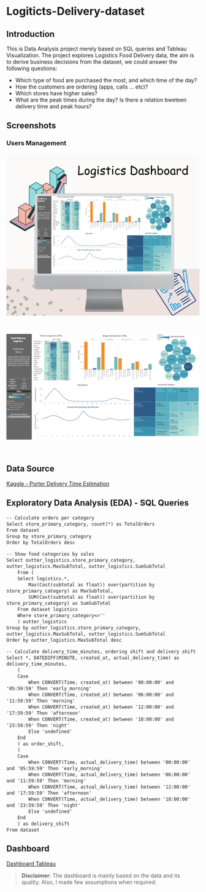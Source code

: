 # Logiticts-Delivery-dataset

## Introduction

This is Data Analysis project merely based on SQL queries and Tableau Visualization. The project explores Logistics Food Delivery data, the aim is to derive business decisions from the dataset, we could answer the following questions:
* Which type of food are purchased the most, and which time of the day?
* How the customers are ordering (apps, calls ... etc)?
* Which stores have higher sales?
* What are the peak times during the day? Is there a relation bweteen delivery time and peak hours?

## Screenshots

### Users Management

![Logistics_Dashboard_Mockup](Docs/Images/Logistics_Dashboard_Mockup.png)

<br>

![Logistics_Dashboard_Screenshot](Docs/Images/Logistics_Dashboard_Screenshot.PNG)

<br>

## Data Source

[Kaggle - Porter Delivery Time Estimation](https://www.kaggle.com/datasets/ranitsarkar01/porter-delivery-time-estimation)


## Exploratory Data Analysis (EDA) - SQL Queries

```
-- Calculate orders per category
Select store_primary_category, count(*) as TotalOrders
From dataset
Group by store_primary_category
Order by TotalOrders desc
```

```
-- Show food categories by sales 
Select outter_logistics.store_primary_category, outter_logistics.MaxSubTotal, outter_logistics.SumSubTotal
	From (
	Select logistics.*,
		Max(Cast(subtotal as float)) over(partition by store_primary_category) as MaxSubTotal,
		SUM(Cast(subtotal as float)) over(partition by store_primary_category) as SumSubTotal
	From dataset logistics 
	Where store_primary_category<>''
	) outter_logistics
Group by outter_logistics.store_primary_category, outter_logistics.MaxSubTotal, outter_logistics.SumSubTotal
Order by outter_logistics.MaxSubTotal desc
```

```
-- Calculate delivery_time_minutes, ordering shift and delivery shift
Select *, DATEDIFF(MINUTE, created_at, actual_delivery_time) as delivery_time_minutes,
	(
	Case
		When CONVERT(Time, created_at) between '00:00:00' and '05:59:59' Then 'early_morning'
		When CONVERT(Time, created_at) between '06:00:00' and '11:59:59' Then 'morning'
		When CONVERT(Time, created_at) between '12:00:00' and '17:59:59' Then 'afternoon'
		When CONVERT(Time, created_at) between '18:00:00' and '23:59:59' Then 'night'
		Else 'undefined'
	End
	) as order_shift,
	(
	Case
		When CONVERT(Time, actual_delivery_time) between '00:00:00' and '05:59:59' Then 'early_morning'
		When CONVERT(Time, actual_delivery_time) between '06:00:00' and '11:59:59' Then 'morning'
		When CONVERT(Time, actual_delivery_time) between '12:00:00' and '17:59:59' Then 'afternoon'
		When CONVERT(Time, actual_delivery_time) between '18:00:00' and '23:59:59' Then 'night'
		Else 'undefined'
	End
	) as delivery_shift
From dataset
```

## Dashboard
[Dashboard Tableau](https://public.tableau.com/views/Logistics_DashBoard/Dashboard2?:language=en-US&:display_count=n&:origin=viz_share_link)

> **Disclaimer**: The dashboard is mainly based on the data and its quality. Also, I made few assumptions when required.
